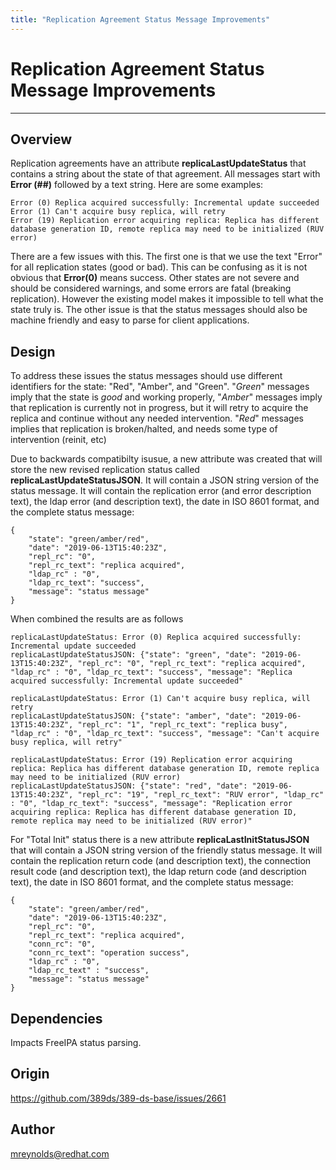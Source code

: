 ```yaml
---
title: "Replication Agreement Status Message Improvements"
---
```


# Replication Agreement Status Message Improvements
----------------

Overview
--------

Replication agreements have an attribute **replicaLastUpdateStatus** that contains a string about the state of that agreement.  All messages start with **Error (##)** followed by a text string.  Here are some examples:

    Error (0) Replica acquired successfully: Incremental update succeeded
    Error (1) Can't acquire busy replica, will retry
    Error (19) Replication error acquiring replica: Replica has different database generation ID, remote replica may need to be initialized (RUV error)

There are a few issues with this.  The first one is that we use the text "Error" for all replication states (good or bad).  This can be confusing as it is not obvious that **Error(0)** means success.  Other states are not severe and should be considered warnings, and some errors are fatal (breaking replication).  However the existing model makes it impossible to tell what the state truly is.  The other issue is that the status messages should also be machine friendly and easy to parse for client applications.

Design
------

To address these issues the status messages should use different identifiers for the state: "Red", "Amber", and "Green".  "*Green*" messages imply that the state is *good* and working properly, "*Amber*" messages imply that replication is currently not in progress, but it will retry to acquire the replica and continue without any needed intervention.  "*Red*" messages implies that replication is broken/halted, and needs some type of intervention (reinit, etc)

Due to backwards compatibilty isusue, a new attribute was created that will store the new revised replication status called  **replicaLastUpdateStatusJSON**.  It will contain a JSON string version of the status message.  It will contain the replication error (and error description text), the ldap error (and description text), the date in ISO 8601 format, and the complete status message:

    {
        "state": "green/amber/red",
        "date": "2019-06-13T15:40:23Z",
        "repl_rc": "0",
        "repl_rc_text": "replica acquired",
        "ldap_rc" : "0",
        "ldap_rc_text": "success",
        "message": "status message"
    }

When combined the results are as follows

    replicaLastUpdateStatus: Error (0) Replica acquired successfully: Incremental update succeeded
    replicaLastUpdateStatusJSON: {"state": "green", "date": "2019-06-13T15:40:23Z", "repl_rc": "0", "repl_rc_text": "replica acquired", "ldap_rc" : "0", "ldap_rc_text": "success", "message": "Replica acquired successfully: Incremental update succeeded"

    replicaLastUpdateStatus: Error (1) Can't acquire busy replica, will retry
    replicaLastUpdateStatusJSON: {"state": "amber", "date": "2019-06-13T15:40:23Z", "repl_rc": "1", "repl_rc_text": "replica busy", "ldap_rc" : "0", "ldap_rc_text": "success", "message": "Can't acquire busy replica, will retry"

    replicaLastUpdateStatus: Error (19) Replication error acquiring replica: Replica has different database generation ID, remote replica may need to be initialized (RUV error)
    replicaLastUpdateStatusJSON: {"state": "red", "date": "2019-06-13T15:40:23Z", "repl_rc": "19", "repl_rc_text": "RUV error", "ldap_rc" : "0", "ldap_rc_text": "success", "message": "Replication error acquiring replica: Replica has different database generation ID, remote replica may need to be initialized (RUV error)"


For "Total Init" status there is a new attribute **replicaLastInitStatusJSON** that will contain a JSON string version of the friendly status message.  It will contain the replication return code (and description text), the connection result code (and description text), the ldap return code (and description text), the date in ISO 8601 format, and the complete status message:

    {
        "state": "green/amber/red",
        "date": "2019-06-13T15:40:23Z",
        "repl_rc": "0",
        "repl_rc_text": "replica acquired",
        "conn_rc": "0",
        "conn_rc_text": "operation success",
        "ldap_rc" : "0",
        "ldap_rc_text" : "success",
        "message": "status message"
    }

Dependencies
------------

Impacts FreeIPA status parsing.


Origin
-------------

<https://github.com/389ds/389-ds-base/issues/2661>

Author
------

<mreynolds@redhat.com>



